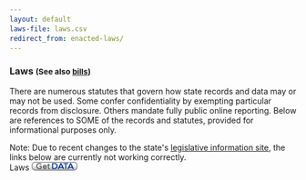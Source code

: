 ```yaml
---
layout: default
laws-file: laws.csv
redirect_from: enacted-laws/
---
```


<h3>Laws <small>(See also <a href="{{site.baseUrl}}/bills">bills</a>)</small></h3>
<p>There are numerous statutes that govern how state records and data may or may not be used. Some confer confidentiality by exempting particular records from disclosure. Others mandate fully public online reporting. Below are references to SOME of the records and statutes, provided for informational purposes only.</p>

<div class="alert alert-danger">
  <span class="glyphicon glyphicon-exclamation-sign" aria-hidden="true"></span>
  <span class="sr-only">Note:</span>
  Due to recent changes to the state's <a href="http://public.leginfo.state.ny.us/lawssrch.cgi?NVLWO:">legislative information site</a>, the links below are currently not working correctly. 
</div>

<div class="panel panel-default">
  <div class="panel-heading">
    Laws<span id="laws-count"></span>
    <span class="pull-right"><a href="{{site.baseUrl}}/laws/{{page.laws_file}}"><img src="https://raw.githubusercontent.com/BetaNYC/getDataButton/master/png/80x15.png" alt="download raw data"></a></span>
  </div>
  <div class="panel-body"></div>
  <div id="laws-div"></div>
</div>

<script type="text/javascript" src="//cdn.datatables.net/1.10.4/js/jquery.dataTables.min.js"></script>
<script type="text/javascript" src="//cdn.datatables.net/responsive/1.0.3/js/dataTables.responsive.js"></script>
<script type="text/javascript" src="{{ site.baseUrl }}/js/jquery-csv.0.71.js"></script>
<link rel="stylesheet" type="text/css" href="//cdn.datatables.net/1.10.4/css/jquery.dataTables.min.css">
<link rel="stylesheet" type="text/css" href="//cdn.datatables.net/responsive/1.0.3/css/dataTables.responsive.css">

<script type="text/javascript">

  $( document ).ready(function() {
    $.ajax("{{site.baseUrl}}/laws/{{page.laws-file}}", {
      success: function(returnedData, textStatus, jqXHR) {
        $.csv.toObjects(returnedData, {}, function(err, csvData) {
          $("#laws-div").html('<table id="laws-table" cellpadding="0" cellspacing="0" border="0" class="display" width="100%"></table>');
          $("#laws-table").DataTable({
            // "ajax": webUrl,   // loading data this way doesn't work. Maybe a jquery version compatability issue?
            data: csvData,
            responsive: true,
            paging: false,
            processing: true,  // only useful if DataTable's ajax handler is used
            order: [[1,"asc"],[2, "asc"]],
            columns: [
              // {title: "Source", data: "source"},
              {title: "Law", data: "Law", render: function(data, type, full, meta){
                if (full.link) { return '<a href="' + full.link + '" target="_new">' + full.law + ' ' + full.section + '</a>' }
                  else { return full.law + ' ' + full.section }
              }},
              {title: "Description", data:"description"},
              {title: "Requirement(s)", data:"requires"},
              {title: "Notes", data: "notes"}
            ]
          });
          $("#laws-count").text(': ' + $("#laws-table").DataTable().rows()[0].length);
        });
      },
      error: function(jqXHR, textStatus, errorThrown) {
        alert("unable to load CSV data file: " + errorThrown);
      }
    });
  });
  
</script>
